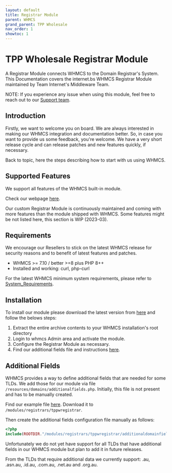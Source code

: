 ```yaml
---
layout: default
title: Registrar Module
parent: WHMCS
grand_parent: TPP Wholesale
nav_order: 1
showtoc: 1
---
```


# TPP Wholesale Registrar Module

A Registrar Module connects WHMCS to the Domain Registrar's System. This Documentation covers the internet.bs WHMCS Registrar Module maintained by Team Internet's Middleware Team.

NOTE: If you experience any issue when using this module, feel free to reach out to our [Support team](#contact-us).

## Introduction

Firstly, we want to welcome you on board. We are always interested in making our WHMCS integration and documentation better. So, in case you want to provide us some feedback, you're welcome.
We have a very short release cycle and can release patches and new features quickly, if necessary.

Back to topic, here the steps describing how to start with us using WHMCS.

## Supported Features

We support all features of the WHMCS built-in module.

Check our webpage [here](https://www.tppwholesale.com.au/whmcs/).

Our custom Registrar Module is continuously maintained and coming with more features than the module shipped with WHMCS.
Some features might be not listed here, this section is WIP (2023-03).

## Requirements

We encourage our Resellers to stick on the latest WHMCS release for security reasons and to benefit of latest features and patches.

- WHMCS >= 7.10 / better >=8 plus PHP 8++
- Installed and working: curl, php-curl

For the latest WHMCS minimum system requirements, please refer to [System_Requirements](https://docs.whmcs.com/System_Requirements).

## Installation

To install our module please download the latest version from [here](https://github.com/centralnicgroup-opensource/rtldev-middleware-whmcs/raw/main/whmcs-tpp-registrar-latest.zip) and follow the belows steps:

1. Extract the entire archive contents to your WHMCS installation's root directory
2. Login to whmcs Admin area and activate the module.
3. Configure the Registrar Module as necessary.
4. Find our additional fields file and instructions [here](#additionalfields).

## Additional Fields

WHMCS provides a way to define additional fields that are needed for some TLDs. We add those for our module via file `/resources/domains/additionalfields.php`. Initially, this file is not present and has to be manually created.

Find our example file [here](https://raw.githubusercontent.com/centralnicgroup-opensource/rtldev-middleware-whmcs/archive/tppwregistrar/additionaldomainfields_sample.php). Download it to `/modules/registrars/tppwregistrar`.

Then create the additional fields configuration file manually as follows:

```php
<?php
include(ROOTDIR."/modules/registrars/tppwregistrar/additionaldomainfields_sample.php");
```

Unfortunately we do not yet have support for all TLDs that have additional fields in our WHMCS module but plan to add it in future releases.

From the TLDs that require additional data we currently support: .au, .asn.au, .id.au, .com.au, .net.au and .org.au.
